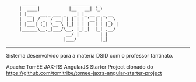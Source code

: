           ______             _______   _       
         |  ____|           |__   __| (_)      
         | |__   __ _ ___ _   _| |_ __ _ _ __  
         |  __| / _` / __| | | | | '__| | '_ \ 
         | |___| (_| \__ \ |_| | | |  | | |_) |
         |______\__,_|___/\__, |_|_|  |_| .__/ 
                           __/ |        | |    
                          |___/         |_|    
----------------------------------------------------------------- 

Sistema desenvolvido para a materia DSID com o professor fantinato.


Apache TomEE JAX-RS AngularJS Starter Project clonado do https://github.com/tomitribe/tomee-jaxrs-angular-starter-project


